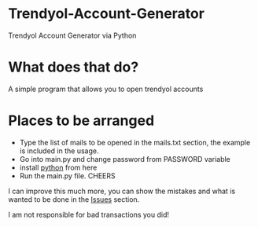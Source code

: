 # Trendyol-Account-Generator
Trendyol Account Generator via Python

# What does that do?
A simple program that allows you to open trendyol accounts


# Places to be arranged

- Type the list of mails to be opened in the mails.txt section, the example is included in the usage.
- Go into main.py and change password from PASSWORD variable
- install [python] from here
- Run the main.py file. CHEERS

I can improve this much more, you can show the mistakes and what is wanted to be done in the [Issues] section.

[Issues]: https://github.com/Andromeda606/Trendyol-Account-Generator/issues
[python]: https://www.python.org/downloads/
I am not responsible for bad transactions you did!
